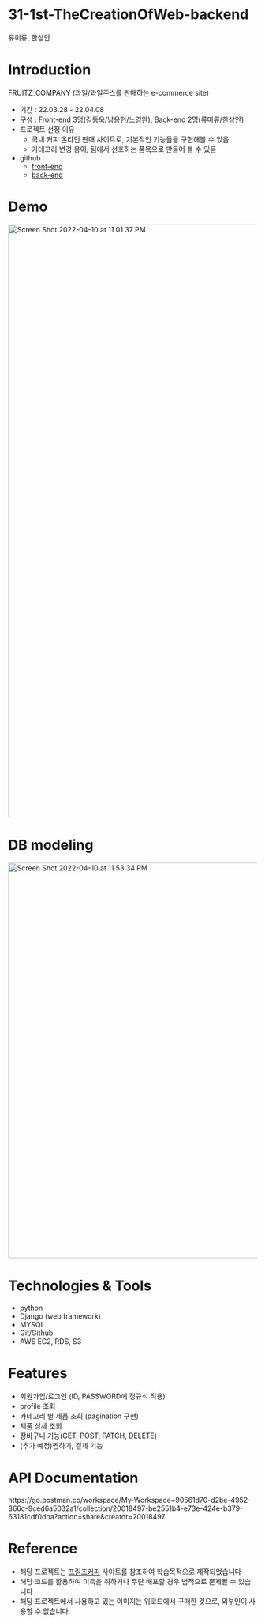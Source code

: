 # 31-1st-TheCreationOfWeb-backend
류미류, 한상안

<h1>Introduction</h1>

FRUITZ_COMPANY (과일/과일주스를 판매하는 e-commerce site) 
+ 기간 : 22.03.28 - 22.04.08
+ 구성 : Front-end 3명(김동욱/남용현/노영완), Back-end 2명(류미류/한상안)
+ 프로젝트 선정 이유 
  - 국내 커피 온라인 판매 사이트로, 기본적인 기능들을 구현해볼 수 있음 
  - 카테고리 변경 용이, 팀에서 선호하는 품목으로 만들어 볼 수 있음 
+ github 
  - [front-end](https://github.com/wecode-bootcamp-korea/31-1st-TheCreationOfWeb-frontend)
  - [back-end](https://github.com/wecode-bootcamp-korea/31-1st-TheCreationOfWeb-backend)



<h1>Demo</h1>
<img width="1200" alt="Screen Shot 2022-04-10 at 11 01 37 PM" src="https://user-images.githubusercontent.com/97735091/162623031-440162c7-d1c7-49b6-ba67-aea00dbc55cb.png">

<h1>DB modeling</h1>
<img width="800" alt="Screen Shot 2022-04-10 at 11 53 34 PM" src="https://user-images.githubusercontent.com/97735091/162625445-2bca5cdc-1484-4a7a-9b5c-03472e7bed89.png">



<h1>Technologies & Tools</h1>

+ python 
+ Django (web framework)
+ MYSQL
+ Git/Github
+ AWS EC2, RDS, S3

<h1>Features</h1>

+ 회원가입/로그인 (ID, PASSWORD에 정규식 적용)
+ profile 조회 
+ 카테고리 별 제품 조회 (pagination 구현) 
+ 제품 상세 조회 
+ 장바구니 기능(GET, POST, PATCH, DELETE)
+ (추가 예정)찜하기, 결제 기능 

<h1>API Documentation</h1>
https://go.postman.co/workspace/My-Workspace~90561d70-d2be-4952-866c-9ced6a5032a1/collection/20018497-be2551b4-e73e-424e-b379-63181cdf0dba?action=share&creator=20018497

<h1>Reference</h1>

- 해당 프로젝트는 [프릳츠커피](https://fritz.co.kr/) 사이트를 참조하여 학습목적으로 제작되었습니다
- 해당 코드를 활용하여 이득을 취하거나 무단 배포할 경우 법적으로 문제될 수 있습니다
- 해당 프로젝트에서 사용하고 있는 이미지는 위코드에서 구매한 것으로, 외부인이 사용할 수 없습니다.

